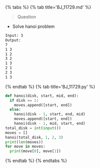 {% tabs %}
{% tab title='BJ_11729.md' %}

> Question

* Solve hanoi problem

```txt
Input: 3
Output:
7
1 3
1 2
3 2
1 3
2 1
2 3
1 3
```

{% endtab %}
{% tab title='BJ_11729.py' %}

```py
def hanoi(disk, start, mid, end):
  if disk == 1:
    moves.append([start, end])
  else:
    hanoi(disk - 1, start, end, mid)
    moves.append([start, end])
    hanoi(disk - 1, mid, start, end)
total_disk = int(input())
moves = []
hanoi(total_disk, 1, 2, 3)
print(len(moves))
for move in moves:
  print(move[0], move[1])
```

{% endtab %}
{% endtabs %}
